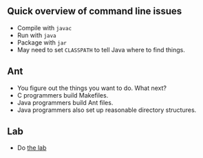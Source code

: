 Quick overview of command line issues
-------------------------------------

* Compile with `javac`
* Run with `java`
* Package with `jar`
* May need to set `CLASSPATH` to tell Java where to find things.

Ant
---

* You figure out the things you want to do.  What next?
* C programmers build Makefiles.
* Java programmers build Ant files.
* Java programmers also set up reasonable directory structures.

Lab
---

* Do [the lab](../labs/command-line.html)
